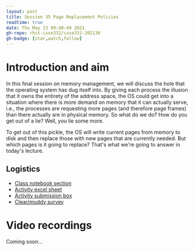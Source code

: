 ```yaml
---
layout: post
title: Session 35 Page Replacement Policies
readtime: true
date: Thu May 13 09:49:49 2021
gh-repo: rhit-csse332/csse332-202130
gh-badge: [star,watch,follow]
---
```


# Introduction and aim

In this final session on memory management, we will discuss the hole that the
operating system has dug itself into. By giving each process the illusion that
it owns the entirety of the address space, the OS could get into a situation
where there is more demand on memory that it can actually serve, i.e., the
processes are requesting more pages (and therefore page frames) than there
actually are in physical memory. So what do we do? How do you get out of a lie?
Well, you lie some more.

To get out of this pickle, the OS will write current pages from memory to disk
and then replace those with new pages that are currently needed. But which pages
is it going to replace? That's what we're going to answer in today's lecture.



## Logistics

- [Class notebook section](https://rosehulman-my.sharepoint.com/personal/noureddi_rose-hulman_edu/_layouts/OneNote.aspx?id=%2Fpersonal%2Fnoureddi_rose-hulman_edu%2FDocuments%2FClass%20Notebooks%2FCSSE%20332%20Operating%20Systems&wd=target%28_Content%20Library%2FSession%2035%20Page%20Replacement%20Policies.one%7CC8750C19-3AA2-BF4F-A142-AF8D501C5644%2F%29)
- [Activity excel sheet](https://github.com/rhit-csse332/csse332-202130/blob/main/activities/35_activity.xlsx?raw=true)
- [Activity submission box](https://moodle.rose-hulman.edu/mod/assign/view.php?id=2708178)
- [Clear/muddy survey](https://moodle.rose-hulman.edu/mod/quiz/view.php?id=2819250)

# Video recordings

Coming soon...

